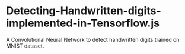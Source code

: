 # Detecting-Handwritten-digits-implemented-in-Tensorflow.js
A Convolutional Neural Network to detect handwritten digits trained on MNIST dataset.
